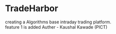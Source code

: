 # TradeHarbor
creating a Algorithms base  intraday trading platform.
<br>
feature 1 is added
Auther - Kaushal Kawade (PICT)
